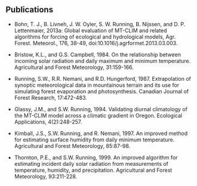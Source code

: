 ## Publications

* Bohn, T. J., B. Livneh, J. W. Oyler, S. W. Running, B. Nijssen, and D. P. Lettenmaier, 2013a: Global evaluation of MT-CLIM and related algorithms for forcing of ecological and hydrological models, Agr. Forest. Meteorol., 176, 38-49, doi:10.1016/j.agrformet.2013.03.003.

* Bristow, K.L., and G.S. Campbell, 1984. On the relationship between incoming solar radiation and daily maximum and minimum temperature. Agricultural and Forest Meteorology, 31:159-166.

* Running, S.W., R.R. Nemani, and R.D. Hungerford, 1987. Extrapolation of synoptic meteorological data in mountainous terrain and its use for simulating forest evaporation and photosynthesis. Canadian Journal of Forest Research, 17:472-483.

* Glassy, J.M., and S.W. Running, 1994. Validating diurnal climatology of the MT-CLIM model across a climatic gradient in Oregon. Ecological Applications, 4(2):248-257.

* Kimball, J.S., S.W. Running, and R. Nemani, 1997. An improved method for estimating surface humidity from daily minimum temperature. Agricultural and Forest Meteorology, 85:87-98.

* Thornton, P.E., and S.W. Running, 1999. An improved algorithm for estimating incident daily solar radiation from measurements of temperature, humidity, and precipitation. Agricultural and Forest Meteorology, 93:211-228.
